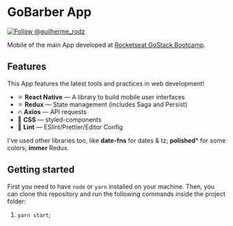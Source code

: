 <h1>
  GoBarber App
</h1>

<p align="left">
  <a href="https://twitter.com/intent/user?screen_name=guilherme_rodz" target="_blank">
    <img
      src="https://img.shields.io/twitter/follow/guilherme_rodz?label=Follow%20Guilherme%20Rodz&style=social"
      alt="Follow @guilherme_rodz"
    />
  </a>
</p>

Mobile of the main App developed at [Rocketseat GoStack Bootcamp](https://www.rocketseat.com.br/bootcamp).

## Features

This App features the latest tools and practices in web development!

- ⚛ **React Native** — A library to build mobile user interfaces
- ⚛ **Redux** — State management (includes Saga and Persist)
- 🔥 **Axios** — API requests
- 💅 **CSS** — styled-components
- 💖 **Lint** — ESlint/Prettier/Editor Config

I've used other libraries too, like **date-fns** for dates & tz; **polished*** for some colors; **immer** Redux.

## Getting started

First you need to have `node` or `yarn` installed on your machine. Then, you can clone this repository and run the following commands inside the project folder:

1. `yarn start`;
